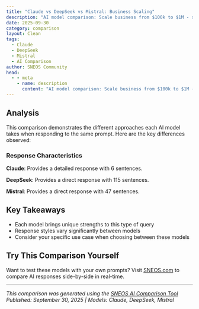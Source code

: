 ```yaml
---
title: "Claude vs DeepSeek vs Mistral: Business Scaling"
description: "AI model comparison: Scale business from $100k to $1M - systems and strategies..."
date: 2025-09-30
category: comparison
layout: Clean
tags:
  - Claude
  - DeepSeek
  - Mistral
  - AI Comparison
author: SNEOS Community
head:
  - - meta
    - name: description
      content: "AI model comparison: Scale business from $100k to $1M - systems and strategies..."
---
```


<ChatComparison
  title="Claude vs DeepSeek vs Mistral: Business Scaling"
  prompt="Scale business from $100k to $1M - systems and strategies"
  :responses='{
    "Claude": "# Scaling from $100K to $1M: A Strategic Framework\n\n## Phase 1: Foundation Strengthening ($100K-$300K)\n\n### Systems Implementation\n- **CRM \u0026 Sales Pipeline**: Implement robust customer management\n- **Financial Systems**: Automated invoicing, expense tracking, cash flow forecasting\n- **Standard Operating Procedures**: Document core processes\n- **Quality Control**: Consistent service/product delivery standards\n\n### Strategic Focus\n- **Niche Domination**: Become the go-to solution in your specific market\n- **Customer Success**: Implement feedback loops and retention strategies\n- **Pricing Optimization**: Move from hourly to value-based pricing\n- **Team Building**: Hire first key employees (operations/sales)\n\n## Phase 2: Growth Acceleration ($300K-$700K)\n\n### Scaling Systems\n- **Marketing Automation**: Lead generation, email sequences, content distribution\n- **Project Management**: Streamlined delivery processes\n- **HR Systems**: Recruitment, onboarding, performance management\n- **Data Analytics**: KPI dashboards for decision-making\n\n### Strategic Initiatives\n- **Sales Team Development**: Hire dedicated sales professionals\n- **Market Expansion**: Adjacent markets or geographic expansion\n- **Product/Service Line Extension**: Leverage existing capabilities\n- **Partnership Development**: Strategic alliances for growth\n\n## Phase 3: Optimization \u0026 Scale ($700K-$1M\u002B)\n\n### Advanced Systems\n- **Enterprise Software**: ERP systems, advanced analytics\n- **Leadership Development**: Management training, delegation frameworks\n- **Innovation Pipeline**: R\u0026D processes, continuous improvement\n- **Risk Management**: Legal, insurance, compliance systems\n\n### Strategic Execution\n- **Organizational Structure**: Clear roles, responsibilities, accountability\n- **Culture Development**: Values-based hiring and management\n- **Financial Management**: Advanced forecasting, investment planning\n- **Exit Strategy Planning**: Building transferable value\n\n## Key Performance Indicators (KPIs)\n\n### Financial Metrics\n- Monthly Recurring Revenue (MRR)\n- Customer Acquisition Cost (CAC)\n- Customer Lifetime Value (CLV)\n- Gross/Net Profit Margins\n\n### Operational Metrics\n- Lead Conversion Rates\n- Customer Retention Rate\n- Employee Productivity\n- Systems Uptime/Efficiency\n\n## Critical Success Factors\n\n1. **Cash Flow Management**: Maintain 3-6 months operating expenses\n2. **Customer Concentration Risk**: No single customer \u003E20% of revenue\n3. **Team Leverage**: Revenue per employee targets\n4. **Market Position**: Sustainable competitive advantages\n5. **Systems Dependency**: Reduce owner dependency at each phase\n\n## Common Pitfalls to Avoid\n\n- Scaling too fast without systems\n- Neglecting cash flow during growth\n- Hiring before processes are documented\n- Competing on price instead of value\n- Ignoring customer feedback and market changes\n\nWould you like me to dive deeper into any specific phase or area of this scaling framework?",
    "DeepSeek": "Of course. Scaling a business from $100k to $1M in annual revenue is a fundamental shift. It\u0027s the journey from being a successful operator to becoming a true CEO. This requires moving from *doing* the work to *building a system* that does the work.\n\nHere is a comprehensive breakdown of the systems and strategies you need to implement.\n\n### The Core Mindset Shift\n\nFirst, you must internalize this:\n*   **$100k Business:** You *are* the business. You are the primary salesperson, service deliverer, and problem-solver.\n*   **$1M Business:** You *own and manage* the business. Your role is to build and optimize the machine (systems, team, processes) that generates revenue.\n\n---\n\n## Part 1: The Foundational Systems (The \u0022Engine Room\u0022)\n\nThese are the non-negotiable systems that must be documented and standardized before you can scale effectively.\n\n### 1. Marketing \u0026 Lead Generation System\nStop relying on random acts of marketing. Build a predictable lead gen engine.\n\n*   **Strategy:** Identify and double down on your 1-2 most effective marketing channels. Is it SEO? Paid social? Partnerships? Referrals?\n*   **Systems:**\n    *   **Content Machine:** Create a content calendar and a process for consistently producing blogs, videos, or podcasts that attract your ideal customer.\n    *   **Lead Capture:** Automated email sequences (using a tool like ConvertKit, ActiveCampaign, or HubSpot) that deliver value and build trust.\n    *   **CRM (Customer Relationship Management):** Implement a CRM (like HubSpot CRM, Zoho, or Salesforce) to track every interaction with a lead and customer. **This is critical.**\n\n### 2. Sales \u0026 Conversion System\nRemove yourself as the bottleneck in the sales process.\n\n*   **Strategy:** Systematize how you turn a lead into a paying customer. Create a predictable, repeatable sales process.\n*   **Systems:**\n    *   **Sales Scripts \u0026 FAQs:** Document the most common questions and your best answers. This trains you and future sales staff.\n    *   **Proposal \u0026 Onboarding Templates:** Standardize your proposals, contracts, and onboarding steps. Use tools like PandaDoc or Proposify.\n    *   **Automated Scheduling:** Use a tool like Calendly or Acuity to let leads book calls directly, saving endless back-and-forth emails.\n\n### 3. Operations \u0026 Delivery System\nThis is about delivering your product/service consistently and profitably at a higher volume.\n\n*   **Strategy:** Document every key process. This allows for delegation, quality control, and scaling.\n*   **Systems:**\n    *   **Standard Operating Procedures (SOPs):** Create detailed, step-by-step guides for every critical task (e.g., \u0022How to onboard a new client,\u0022 \u0022How to fulfill Product X,\u0022 \u0022How to handle a customer complaint\u0022).\n    *   **Project Management Tool:** Implement a tool like Asana, Trello, or ClickUp to assign tasks, track progress, and ensure nothing falls through the cracks.\n    *   **Quality Control Checklists:** Ensure every delivered product or service meets your standards before it goes out the door.\n\n### 4. Finance \u0026 Metrics System\nYou cannot manage what you do not measure. At $1M, flying blind is a death sentence.\n\n*   **Strategy:** Move from \u0022how much is in the bank\u0022 to actively managing your financial health and key performance indicators (KPIs).\n*   **Systems:**\n    *   **Profit \u0026 Loss (P\u0026L) Statement:** Review this monthly. Understand your true profitability.\n    *   **Key Metrics Dashboard:** Track your **KPIs** religiously:\n        *   **Monthly Recurring Revenue (MRR)** / **Annual Recurring Revenue (ARR)**\n        *   **Customer Acquisition Cost (CAC)**\n        *   **Lifetime Value (LTV)** - Your LTV should be at least 3x your CAC.\n        *   **Lead-to-Client Conversion Rate**\n        *   **Churn Rate** (% of customers you lose)\n    *   **Cash Flow Forecasting:** Predict your cash needs 3-6 months in advance to avoid a crisis.\n\n---\n\n## Part 2: The Scaling Strategies (The \u0022Growth Levers\u0022)\n\nWith systems in place, you can now pull these strategic levers to drive growth.\n\n### 1. Deepen Your Value to Existing Customers (The Low-Hanging Fruit)\nIt\u0027s always easier and cheaper to sell more to existing happy customers.\n\n*   **Upsells \u0026 Cross-sells:** What complementary product or premium service can you offer?\n*   **Tiered Pricing:** Create \u0022Good, Better, Best\u0022 packages to capture more value from different customer segments.\n*   **Subscription Model:** If applicable, move from one-time projects to recurring revenue (retainers, subscriptions, memberships). This creates predictable income.\n\n### 2. Strategic Pricing \u0026 Positioning\nMany $100k businesses are chronically underpriced.\n\n*   **Value-Based Pricing:** Stop charging by the hour or by your costs. Start charging based on the immense value and results you deliver for the client.\n*   **Increase Prices:** A 20% price increase, with a 10% loss of customers, still results in a net revenue gain. Your ideal customers will pay for quality.\n\n### 3. Build a Team (Your Force Multiplier)\nYou cannot do it alone. Hire to systematize your weaknesses and free up your time for high-level strategy.\n\n*   **First Hires:** Your first hires should be **rolemakers**, not roleplayers.\n    *   **Virtual Assistant (VA):** Delegate administrative, repetitive tasks.\n    *   **Operations/Project Manager:** The person who will run your new systems.\n    *   **Specialist:** Hire for your biggest bottleneck (e.g., a salesperson to handle inbound leads, a marketing person to run ads, a delivery person to execute the service).\n*   **Hiring Process:** Create a system for this too! A clear job description, a scorecard for evaluating candidates, and a structured interview process.\n\n### 4. Expand Your Market Reach\nOnce your core engine is humming, you can add more fuel.\n\n*   **New Channels:** Test one new marketing channel at a time (e.g., if you rely on referrals, test LinkedIn outreach or a small Google Ads budget).\n*   **Strategic Partnerships:** Partner with non-competing businesses that serve the same target audience. Create formal referral agreements.\n*   **New (Adjacent) Offerings:** Develop a new product or service for a slightly different (but related) customer segment or problem.\n\n---\n\n## The Implementation Roadmap: Your 90-Day Plan\n\nThis can feel overwhelming. Don\u0027t try to do it all at once.\n\n**Phase 1: Document \u0026 Systemize (Next 90 Days)**\n1.  **Audit:** Map out your current marketing, sales, and delivery processes on paper. Where are the bottlenecks?\n2.  **Implement a CRM and Project Management Tool.** This is your digital foundation.\n3.  **Create your first 3-5 critical SOPs.** Start with your core service delivery and sales process.\n4.  **Set up your financial dashboard.** Start tracking your KPIs this month.\n\n**Phase 2: Delegate \u0026 Elevate (Months 4-6)**\n1.  **Hire your first VA or Operations Manager.** Train them using your new SOPs.\n2.  **Formalize your pricing and packages.** Move to value-based, tiered pricing.\n3.  **Analyze your KPIs.** Which marketing channel has the lowest CAC? Double down on it.\n\n**Phase 3: Accelerate \u0026 Scale (Months 7-12\u002B)**\n1.  **Hire your first specialist** (sales or marketing).\n2.  **Launch a strategic initiative** (e.g., a new partnership, a new premium offering).\n3.  **Your primary role is now:** reviewing metrics, coaching the team, and setting strategy.\n\nScaling to $1M is a deliberate process of building a business that can run without you being in every single detail. It\u0027s challenging but immensely rewarding. **Focus on building the system, and the revenue will follow.**",
    "Mistral": "Scaling a business from $100k to $1M requires a strategic approach that focuses on optimizing systems, improving efficiency, and leveraging growth opportunities. Here are some key systems and strategies to consider:\n\n### 1. **Strategic Planning**\n   - **Vision and Goals:** Clearly define your vision and set specific, measurable goals. Break down the $1M target into smaller, achievable milestones.\n   - **Market Research:** Understand your market, competitors, and customer needs. Identify gaps and opportunities for growth.\n\n### 2. **Financial Management**\n   - **Budgeting and Forecasting:** Create detailed budgets and financial forecasts to manage cash flow and plan for growth.\n   - **Funding:** Explore funding options such as loans, investors, or crowdfunding to support expansion.\n\n### 3. **Sales and Marketing**\n   - **Sales Strategy:** Develop a robust sales strategy that includes targeting new markets, expanding product lines, and improving sales processes.\n   - **Marketing Campaigns:** Invest in digital marketing, content marketing, and social media to increase brand awareness and drive sales.\n   - **Customer Relationship Management (CRM):** Implement a CRM system to manage customer interactions and improve sales efficiency.\n\n### 4. **Operational Efficiency**\n   - **Process Automation:** Automate repetitive tasks using software and tools to save time and reduce errors.\n   - **Supply Chain Optimization:** Streamline your supply chain to reduce costs and improve delivery times.\n   - **Inventory Management:** Use inventory management systems to track stock levels and optimize inventory turnover.\n\n### 5. **Technology and Innovation**\n   - **Technology Integration:** Adopt technology solutions that enhance productivity, such as project management tools, customer service platforms, and data analytics.\n   - **Innovation:** Continuously innovate your products and services to stay competitive and meet evolving customer needs.\n\n### 6. **Human Resources**\n   - **Talent Acquisition:** Hire skilled employees who can contribute to your growth objectives. Consider outsourcing non-core functions to focus on core competencies.\n   - **Employee Training:** Invest in training and development programs to upskill your workforce and improve performance.\n\n### 7. **Customer Experience**\n   - **Customer Feedback:** Regularly collect and analyze customer feedback to improve products and services.\n   - **Customer Service:** Provide excellent customer service to build loyalty and encourage repeat business.\n\n### 8. **Legal and Compliance**\n   - **Regulatory Compliance:** Ensure your business complies with all relevant laws and regulations.\n   - **Legal Protection:** Protect your intellectual property and ensure you have the necessary legal agreements in place.\n\n### 9. **Partnerships and Alliances**\n   - **Strategic Partnerships:** Form strategic partnerships with complementary businesses to expand your reach and capabilities.\n   - **Alliances:** Join industry associations and networks to gain insights and opportunities for collaboration.\n\n### 10. **Continuous Improvement**\n   - **Performance Metrics:** Track key performance indicators (KPIs) to measure progress and identify areas for improvement.\n   - **Feedback Loops:** Implement feedback loops to continuously refine your strategies and processes.\n\n### Implementation Plan\n1. **Phase 1: Assessment and Planning**\n   - Conduct a thorough assessment of your current operations.\n   - Develop a detailed strategic plan with clear goals and timelines.\n\n2. **Phase 2: Execution**\n   - Implement the identified systems and strategies.\n   - Monitor progress and make adjustments as needed.\n\n3. **Phase 3: Review and Optimization**\n   - Regularly review performance against goals.\n   - Optimize processes and strategies based on feedback and data.\n\n### Tools and Resources\n- **Project Management:** Asana, Trello, Monday.com\n- **CRM:** Salesforce, HubSpot, Zoho CRM\n- **Marketing Automation:** Mailchimp, Marketo, Hootsuite\n- **Financial Management:** QuickBooks, Xero, FreshBooks\n- **Inventory Management:** Zoho Inventory, Fishbowl, TradeGecko\n\nBy focusing on these key areas and implementing a structured approach, you can effectively scale your business from $100k to $1M."
  }'
  published-date="22:46"
/>

## Analysis

This comparison demonstrates the different approaches each AI model takes when responding to the same prompt. Here are the key differences observed:

### Response Characteristics

**Claude**: Provides a detailed response with 6 sentences. 

**DeepSeek**: Provides a direct response with 115 sentences. 

**Mistral**: Provides a direct response with 47 sentences. 

## Key Takeaways

- Each model brings unique strengths to this type of query
- Response styles vary significantly between models
- Consider your specific use case when choosing between these models

## Try This Comparison Yourself

Want to test these models with your own prompts? Visit [SNEOS.com](https://sneos.com) to compare AI responses side-by-side in real-time.

---

*This comparison was generated using the [SNEOS AI Comparison Tool](https://sneos.com)*
*Published: September 30, 2025 | Models: Claude, DeepSeek, Mistral*
